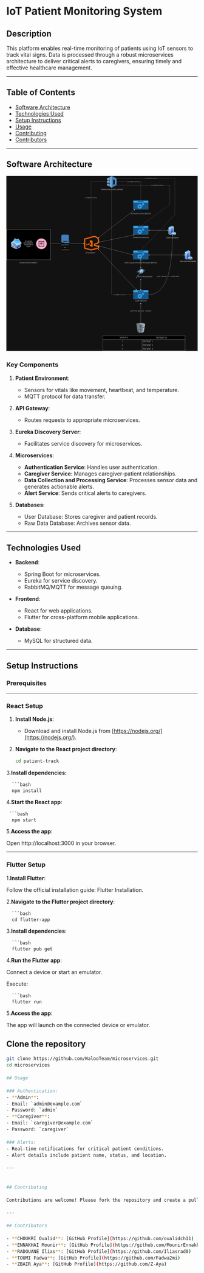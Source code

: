 # IoT Patient Monitoring System

## Description

This platform enables real-time monitoring of patients using IoT sensors to track vital signs. Data is processed through a robust microservices architecture to deliver critical alerts to caregivers, ensuring timely and effective healthcare management.

---

## Table of Contents

- [Software Architecture](#software-architecture)
- [Technologies Used](#technologies-used)
- [Setup Instructions](#setup-instructions)
- [Usage](#usage)
- [Contributing](#contributing)
- [Contributors](#contributors)

---

## Software Architecture

![Microservices Architecture](/arcitechture.png)

### Key Components

1. **Patient Environment**:
   - Sensors for vitals like movement, heartbeat, and temperature.
   - MQTT protocol for data transfer.

2. **API Gateway**:
   - Routes requests to appropriate microservices.

3. **Eureka Discovery Server**:
   - Facilitates service discovery for microservices.

4. **Microservices**:
   - **Authentication Service**: Handles user authentication.
   - **Caregiver Service**: Manages caregiver-patient relationships.
   - **Data Collection and Processing Service**: Processes sensor data and generates actionable alerts.
   - **Alert Service**: Sends critical alerts to caregivers.

5. **Databases**:
   - User Database: Stores caregiver and patient records.
   - Raw Data Database: Archives sensor data.

---

## Technologies Used

- **Backend**:
  - Spring Boot for microservices.
  - Eureka for service discovery.
  - RabbitMQ/MQTT for message queuing.

- **Frontend**:
  - React for web applications.
  - Flutter for cross-platform mobile applications.

- **Database**:
  - MySQL for structured data.

---

## Setup Instructions

### Prerequisites

---

### React Setup

1. **Install Node.js**:
   - Download and install Node.js from [https://nodejs.org/](https://nodejs.org/).

2. **Navigate to the React project directory**:
   
   ```bash
   cd patient-track
   
3.**Install dependencies:**

      ```bash
      npm install


4.**Start the React app**:

     ```bash
      npm start
  
      
5.**Access the app**:

Open http://localhost:3000 in your browser.

---

### Flutter Setup

1.**Install Flutter**:

Follow the official installation guide: Flutter Installation.


2.**Navigate to the Flutter project directory**:

      ```bash
      cd flutter-app


3.**Install dependencies**: 

      ```bash
      flutter pub get

4.**Run the Flutter app**:

Connect a device or start an emulator.

Execute:

      ```bash
      flutter run
      
5.**Access the app**:

The app will launch on the connected device or emulator.


## Clone the repository
   ```bash
   git clone https://github.com/WalooTeam/microservices.git
   cd microservices

## Usage

### Authentication:
- **Admin**:
  - Email: `admin@example.com`
  - Password: `admin`
- **Caregiver**:
  - Email: `caregiver@example.com`
  - Password: `caregiver`

### Alerts:
- Real-time notifications for critical patient conditions.
- Alert details include patient name, status, and location.

---


## Contributing

Contributions are welcome! Please fork the repository and create a pull request for review.

---

## Contributors

- **CHOUKRI Oualid**: [GitHub Profile](https://github.com/oualidch11)
- **ENNAKHAI Mounir**: [GitHub Profile](https://github.com/MounirEnnakhai)
- **RADOUANE Ilias**: [GitHub Profile](https://github.com/Iliasrad0)
- **TOUMI Fadwa**: [GitHub Profile](https://github.com/Fadwa2mi)
- **ZBAIR Aya**: [GitHub Profile](https://github.com/Z-Aya)
